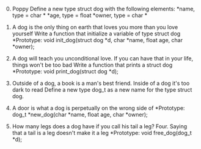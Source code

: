 0. Poppy
	Define a new type struct dog with the following elements:
		*name, type = char *
		*age, type = float
		*owner, type = char *

1. A dog is the only thing on earth that loves you more than you love yourself
	Write a function that initialize a variable of type struct dog
		*Prototype: void init_dog(struct dog *d, char *name, float age, char *owner);

2. A dog will teach you unconditional love. If you can have that in your life, things won't be too bad
	Write a function that prints a struct dog
		*Prototype: void print_dog(struct dog *d);

3. Outside of a dog, a book is a man's best friend. Inside of a dog it's too dark to read
	Define a new type dog_t as a new name for the type struct dog.

4. A door is what a dog is perpetually on the wrong side of
	*Prototype: dog_t *new_dog(char *name, float age, char *owner);

5. How many legs does a dog have if you call his tail a leg? Four. Saying that a tail is a leg doesn't make it a leg
	*Prototype: void free_dog(dog_t *d);

